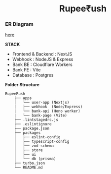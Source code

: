 <h1 align="center">Rupee₹ush</h1>

### ER Diagram

[here](https://claude.site/artifacts/f9363611-1200-485c-8531-41fda91c7aa8)

**STACK**

- Frontend & Backend : NextJS
- Webhook : NodeJS & Express
- Bank BE : Cloudflare Workers
- Bank FE : Vite
- Database : Postgres

**Folder Structure**

```
RupeeRush
    ├── apps
    │   └── user-app (Nextjs)
    |   ├── webhook  (Node/Express)
    |   └── bank-api (Hono worker)
    |   └── bank-page (Vite)
    ├── .lintstagedrc.js
    ├── .eslintignore
    ├── package.json
    ├── packages
    │   ├── eslint-config
    │   ├── typescript-config
    │   ├── zod-schema
    │   ├── store
    │   ├── ui
    │   └── db (prisma)
    ├── turbo.json
    └── README.md
```
